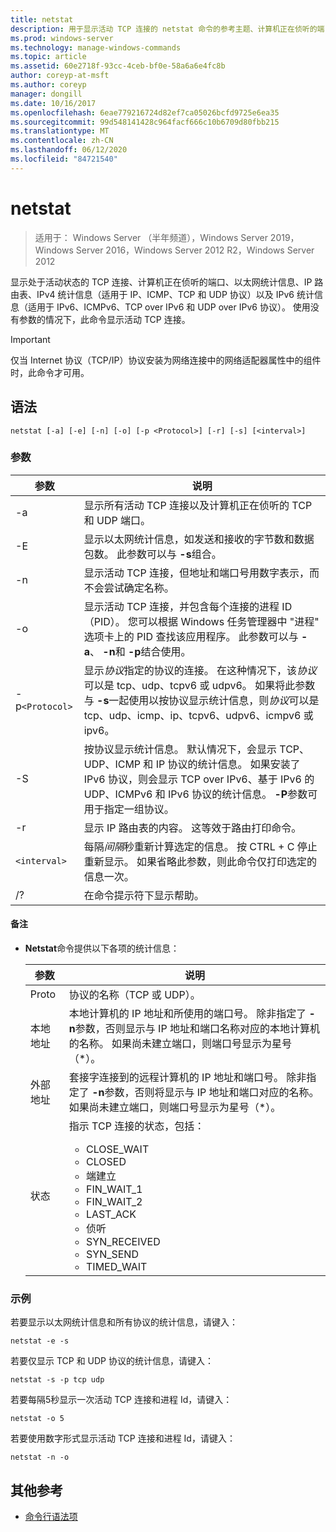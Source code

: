 ```yaml
---
title: netstat
description: 用于显示活动 TCP 连接的 netstat 命令的参考主题、计算机正在侦听的端口、以太网统计信息、IP 路由表、IPv4 统计信息和 IPv6 统计信息。
ms.prod: windows-server
ms.technology: manage-windows-commands
ms.topic: article
ms.assetid: 60e2718f-93cc-4ceb-bf0e-58a6a6e4fc8b
author: coreyp-at-msft
ms.author: coreyp
manager: dongill
ms.date: 10/16/2017
ms.openlocfilehash: 6eae779216724d82ef7ca05026bcfd9725e6ea35
ms.sourcegitcommit: 99d548141428c964facf666c10b6709d80fbb215
ms.translationtype: MT
ms.contentlocale: zh-CN
ms.lasthandoff: 06/12/2020
ms.locfileid: "84721540"
---
```

# <a name="netstat"></a>netstat

> 适用于： Windows Server （半年频道），Windows Server 2019，Windows Server 2016，Windows Server 2012 R2，Windows Server 2012

显示处于活动状态的 TCP 连接、计算机正在侦听的端口、以太网统计信息、IP 路由表、IPv4 统计信息（适用于 IP、ICMP、TCP 和 UDP 协议）以及 IPv6 统计信息（适用于 IPv6、ICMPv6、TCP over IPv6 和 UDP over IPv6 协议）。 使用没有参数的情况下，此命令显示活动 TCP 连接。

> [!IMPORTANT]
> 仅当 Internet 协议（TCP/IP）协议安装为网络连接中的网络适配器属性中的组件时，此命令才可用。

## <a name="syntax"></a>语法

```
netstat [-a] [-e] [-n] [-o] [-p <Protocol>] [-r] [-s] [<interval>]
```

### <a name="parameters"></a>参数

| 参数 | 说明 |
| --------- | ----------- |
| -a | 显示所有活动 TCP 连接以及计算机正在侦听的 TCP 和 UDP 端口。 |
| -E | 显示以太网统计信息，如发送和接收的字节数和数据包数。 此参数可以与 **-s**组合。 |
| -n | 显示活动 TCP 连接，但地址和端口号用数字表示，而不会尝试确定名称。 |
| -o | 显示活动 TCP 连接，并包含每个连接的进程 ID （PID）。 您可以根据 Windows 任务管理器中 "进程" 选项卡上的 PID 查找该应用程序。 此参数可以与 **-a**、 **-n**和 **-p**结合使用。 |
| -p`<Protocol>` | 显示*协议*指定的协议的连接。 在这种情况下，该*协议*可以是 tcp、udp、tcpv6 或 udpv6。 如果将此参数与 **-s**一起使用以按协议显示统计信息，则*协议*可以是 tcp、udp、icmp、ip、tcpv6、udpv6、icmpv6 或 ipv6。 |
| -S | 按协议显示统计信息。 默认情况下，会显示 TCP、UDP、ICMP 和 IP 协议的统计信息。 如果安装了 IPv6 协议，则会显示 TCP over IPv6、基于 IPv6 的 UDP、ICMPv6 和 IPv6 协议的统计信息。 **-P**参数可用于指定一组协议。 |
| -r | 显示 IP 路由表的内容。 这等效于路由打印命令。 |
| `<interval>` | 每隔*间隔*秒重新计算选定的信息。 按 CTRL + C 停止重新显示。 如果省略此参数，则此命令仅打印选定的信息一次。 |
| /? | 在命令提示符下显示帮助。 |

#### <a name="remarks"></a>备注

- **Netstat**命令提供以下各项的统计信息：

    | 参数 | 说明 |
    | --------- | ----------- |
    | Proto | 协议的名称（TCP 或 UDP）。 |
    | 本地地址 | 本地计算机的 IP 地址和所使用的端口号。 除非指定了 **-n**参数，否则显示与 IP 地址和端口名称对应的本地计算机的名称。 如果尚未建立端口，则端口号显示为星号（*）。 |
    | 外部地址 | 套接字连接到的远程计算机的 IP 地址和端口号。 除非指定了 **-n**参数，否则将显示与 IP 地址和端口对应的名称。 如果尚未建立端口，则端口号显示为星号（*）。 |
    | 状态 | 指示 TCP 连接的状态，包括：<ul><li>CLOSE_WAIT</li><li>CLOSED</li><li>端建立</li><li>FIN_WAIT_1</li><li>FIN_WAIT_2</li><li>LAST_ACK</li><li>侦听</li><li>SYN_RECEIVED</li><li>SYN_SEND</li><li>TIMED_WAIT</li></ul> |

### <a name="examples"></a>示例

若要显示以太网统计信息和所有协议的统计信息，请键入：

```
netstat -e -s
```

若要仅显示 TCP 和 UDP 协议的统计信息，请键入：

```
netstat -s -p tcp udp
```

若要每隔5秒显示一次活动 TCP 连接和进程 Id，请键入：

```
netstat -o 5
```

若要使用数字形式显示活动 TCP 连接和进程 Id，请键入：

```
netstat -n -o
```

## <a name="additional-references"></a>其他参考

- [命令行语法项](command-line-syntax-key.md)
